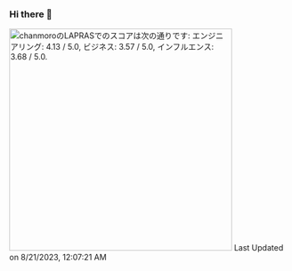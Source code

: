 ### Hi there 👋


<!--START_SECTION:lapras-card-->
<p ><a href="https://lapras.com/public/chanmoro" target="_blank" rel="noopener noreferrer"><img alt="chanmoroのLAPRASでのスコアは次の通りです: エンジニアリング: 4.13 / 5.0, ビジネス: 3.57 / 5.0, インフルエンス: 3.68 / 5.0." src="https://lapras-card-generator.vercel.app/api/svg?e=4.13&b=3.57&i=3.68&b1=%23020E27&b2=%230E5593&i1=%23030E21&i2=%231688BF&l=ja" width="400" ></a>  
Last Updated on 8/21/2023, 12:07:21 AM</p>
<!--END_SECTION:lapras-card-->
